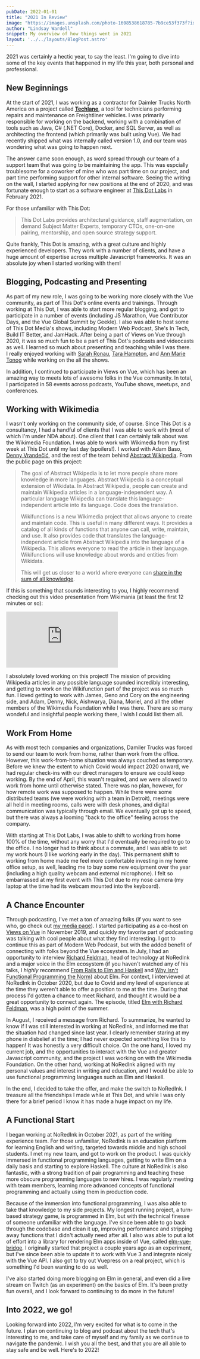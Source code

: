 ```yaml
---
pubDate: 2022-01-01
title: "2021 In Review"
image: "https://images.unsplash.com/photo-1608538618785-7b9ce53f373f?ixlib=rb-1.2.1&ixid=MnwxMjA3fDB8MHxwaG90by1wYWdlfHx8fGVufDB8fHx8&auto=format&fit=crop&w=3270&q=80"
author: "Lindsay Wardell"
snippet: My overview of how things went in 2021
layout: '../../layouts/BlogPost.astro'
---
```

2021 was certainly a hectic year, to say the least. I'm going to dive into some of the key events that happened in my life this year, both personal and professional. 

## New Beginnings

At the start of 2021, I was working as a contractor for Daimler Trucks North America on a project called [**Techlane**](https://www.truckinginfo.com/358620/dtna-service-enhancements-to-further-24-hour-downtime-goal), a tool for technicians performing repairs and maintenance on Freightliner vehicles. I was primarily responsible for working on the backend, working with a combination of tools such as Java, C# (.NET Core), Docker, and SQL Server, as well as architecting the frontend (which primarily was built using Vue). We had recently shipped what was internally called version 1.0, and our team was wondering what was going to happen next.

The answer came soon enough, as word spread through our team of a support team that was going to be maintaining the app. This was espcially troublesome for a coworker of mine who was part time on our project, and part time performing support for other internal software. Seeing the writing on the wall, I started applying for new positions at the end of 2020, and was fortunate enough to start as a software engineer at [This Dot Labs](https://www.thisdot.co/) in February 2021. 

For those unfamiliar with This Dot:

> This Dot Labs provides architectural guidance, staff augmentation, on demand Subject Matter Experts, temporary CTOs, one-on-one pairing, mentorship, and open source strategy support.

Quite frankly, This Dot is amazing, with a great culture and highly experienced developers. They work with a number of clients, and have a huge amount of expertise across multiple Javascript frameworks. It was an absolute joy when I started working with them!

## Blogging, Podcasting and Presenting

As part of my new role, I was going to be working more closely with the Vue community, as part of This Dot's online events and trainings. Through working at This Dot, I was able to start more regular blogging, and got to participate in a number of events (including JS Marathon, Vue Contributor Days, and the Vue Global Summit by Geekle). I also was able to host some of This Dot Media's shows, including Modern Web Podcast, She's In Tech, Build IT Better, and JamHack. After being a part of Views on Vue through 2020, it was so much fun to be a part of This Dot's podcasts and videocasts as well. I learned so much about presenting and teaching while I was there. I really enjoyed working with [Sarah Ronau](https://twitter.com/SarahRonau), [Tara Hampton](https://twitter.com/taramhampton), and [Ann Marie Tonog](https://twitter.com/annmarietonog) while working on the all the shows.

In addition, I continued to participate in Views on Vue, which has been an amazing way to meets lots of awesome folks in the Vue community. In total, I participated in 58 events across podcasts, YouTube shows, meetups, and conferences.

## Working with Wikimedia

I wasn't only working on the community side, of course. Since This Dot is a consultancy, I had a handful of clients that I was able to work with (most of which I'm under NDA about). One client that I can certainly talk about was the Wikimedia Foundation. I was able to work with Wikimedia from my first week at This Dot until my last day (spoilers!). I worked with Adam Baso, [Denny Vrandečić](https://twitter.com/vrandezo), and the rest of the team behind [Abstract Wikipedia](https://meta.wikimedia.org/wiki/Abstract_Wikipedia). From the public page on this project:

> The goal of Abstract Wikipedia is to let more people share more knowledge in more languages. Abstract Wikipedia is a conceptual extension of Wikidata. In Abstract Wikipedia, people can create and maintain Wikipedia articles in a language-independent way. A particular language Wikipedia can translate this language-independent article into its language. Code does the translation.
>
> Wikifunctions is a new Wikimedia project that allows anyone to create and maintain code. This is useful in many different ways. It provides a catalog of all kinds of functions that anyone can call, write, maintain, and use. It also provides code that translates the language-independent article from Abstract Wikipedia into the language of a Wikipedia. This allows everyone to read the article in their language. Wikifunctions will use knowledge about words and entities from Wikidata.
>
> This will get us closer to a world where everyone can [share in the sum of all knowledge](https://meta.wikimedia.org/wiki/Special:MyLanguage/Vision).

If this is something that sounds interesting to you, I highly recommend checking out this video presentation from Wikimania (at least the first 12 minutes or so):

<iframe class="block m-auto w-[560px] h-[315px]" src="https://www.youtube.com/embed/LecYqXHvHfg" title="YouTube video player" frameborder="0" allow="accelerometer; autoplay; clipboard-write; encrypted-media; gyroscope; picture-in-picture" allowfullscreen></iframe>

I absolutely loved working on this project! The mission of providing Wikipedia articles in any possible language sounded incredibly interesting, and getting to work on the Wikifunction part of the project was so much fun. I loved getting to work with James, Geno and Cory on the engineering side, and Adam, Denny, Nick, Aishwarya, Diana, Moriel, and all the other members of the Wikimedia Foundation while I was there. There are so many wondeful and insightful people working there, I wish I could list them all.

## Work From Home

As with most tech companies and organizations, Damiler Trucks was forced to send our team to work from home, rather than work from the office. However, this work-from-home situation was always couched as temporary. Before we knew the extent to which Covid would impact 2020 onward, we had regular check-ins with our direct managers to ensure we could keep working. By the end of April, this wasn't required, and we were allowed to work from home until otherwise stated. There was no plan, however, for how remote work was supposed to happen. While there were some distributed teams (we were working with a team in Detroit), meetings were all held in meeting rooms, calls were with desk phones, and digital communication was typically through email. We eventually got up to speed, but there was always a looming "back to the office" feeling across the company.

With starting at This Dot Labs, I was able to shift to working from home 100% of the time, without any worry that I'd eventually be required to go to the office. I no longer had to think about a commute, and I was able to set my work hours (I like working early in the day). This permanent shift to working from home made me feel more comfortable investing in my home office setup, as well, leading me to buy some new equipment over the year (including a high quality webcam and external microphone). I felt so embarrassed at my first event with This Dot due to my nose camera (my laptop at the time had its webcam mounted into the keyboard).

## A Chance Encounter

Through podcasting, I've met a ton of amazing folks (if you want to see who, go check out [my media page](/media)). I started participating as a co-host on [Views on Vue](https://viewsonvue.com) in November 2019, and quickly my favorite part of podcasting was talking with cool people about what they find interesting. I got to continue this as part of Modern Web Podcast, but with the added benefit of connecting with folks beyond the Vue ecosystem. In July, I had an opportunity to interview [Richard Feldman](https://twitter.com/rtfeldman), head of technology at NoRedInk and a major voice in the Elm ecosystem (if you haven't watched any of his talks, I *highly* recommend [From Rails to Elm and Haskell](https://www.youtube.com/watch?v=5CYeZ2kEiOI) and [Why Isn't Functional Programming the Norm](https://www.youtube.com/watch?v=QyJZzq0v7Z4)) about Elm. For context, I interviewed at NoRedInk in October 2020, but due to Covid and my level of experience at the time they weren't able to offer a position to me at the time. During that process I'd gotten a chance to meet Richard, and thought it would be a great opportunity to connect again. The episode, titled [Elm with Richard Feldman](https://modernweb.podbean.com/e/s08e014-modern-web-podcast-elm-with-richard-feldman/), was a high point of the summer.

In August, I received a message from Richard. To summarize, he wanted to know if I was still interested in working at NoRedInk, and informed me that the situation had changed since last year. I clearly remember staring at my phone in disbelief at the time; I had never expected something like this to happen! It was honestly a very difficult choice. On the one hand, I loved my current job, and the opportunities to interact with the Vue and greater Javascript community, and the project I was working on with the Wikimedia Foundation. On the other hand, working at NoRedInk aligned with my personal values and interest in writing and education, and I would be able to use functional programming languages such as Elm and Haskell.

In the end, I decided to take the offer, and make the switch to NoRedInk. I treasure all the friendships I made while at This Dot, and while I was only there for a brief period I know it has made a huge impact on my life.

## A Functional Start

I began working at NoRedInk in October 2021, as part of the writing experience team. For those unfamiliar, NoRedInk is an education platform for learning English and writing, targeted towards middle and high school students. I met my new team, and got to work on the product. I was quickly immersed in functional programming languages, getting to write Elm on a daily basis and starting to explore Haskell. The culture at NoRedInk is also fantastic, with a strong tradition of pair programming and teaching these more obscure programming languages to new hires. I was regularly meeting with team members, learning more advanced concepts of functional programming and actually using them in production code.

Because of the immersion into functional programming, I was also able to take that knowledge to my side projects. My longest running project, a turn-based strategy game, is programmed in Elm, but with the technical finesse of someone unfamiliar with the language. I've since been able to go back through the codebase and clean it up, improving performance and stripping away functions that I didn't actually need after all. I also was able to put a lot of effort into a library for rendering Elm apps inside of Vue, called [elm-vue-bridge](https://elm-vue-bridge.lindsaykwardell.com/). I originally started that project a couple years ago as an experiment, but I've since been able to update it to work with Vue 3 and integrate nicely with the Vue API. I also got to try out Vuepress on a real project, which is something I'd been wanting to do as well.

I've also started doing more blogging on Elm in general, and even did a live stream on Twitch (as an experiment) on the basics of Elm. It's been pretty fun overall, and I look forward to continuing to do more in the future!

## Into 2022, we go!

Looking forward into 2022, I'm very excited for what is to come in the future. I plan on continuing to blog and podcast about the tech that's interesting to me, and take care of myself and my family as we continue to navigate the pandemic. I wish you all the best, and that you are all able to stay safe and be well. Here's to 2022!